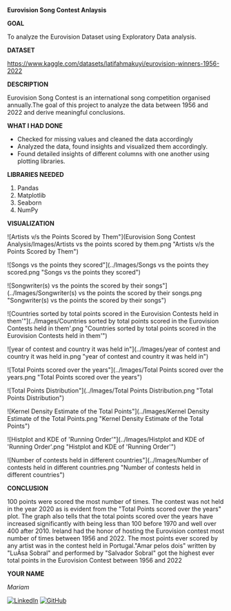 

**Eurovision Song Contest Anlaysis**

**GOAL**

To analyze the Eurovision Dataset using Exploratory Data analysis.

**DATASET**

https://www.kaggle.com/datasets/latifahmakuyi/eurovision-winners-1956-2022

**DESCRIPTION**

Eurovision Song Contest is an international song competition organised annually.The goal of this project to analyze the data between 1956 and 2022 and derive meaningful conclusions.

**WHAT I HAD DONE**

* Checked for missing values and cleaned the data accordingly
* Analyzed the data, found insights and visualized them accordingly.
* Found detailed insights of different columns with one another using plotting libraries.


**LIBRARIES NEEDED**

1. Pandas
2. Matplotlib
3. Seaborn
4. NumPy

**VISUALIZATION**

![Artists v/s the Points Scored by Them"](Eurovision Song Contest Analysis/Images/Artists vs the points scored by them.png "Artists v/s the Points Scored by Them")

![Songs vs the points they scored"](../Images/Songs vs the points they scored.png "Songs vs the points they scored")

![Songwriter(s) vs the points the scored by their songs"](../Images/Songwriter(s) vs the points the scored by their songs.png "Songwriter(s) vs the points the scored by their songs")

![Countries sorted by total points scored in the Eurovision Contests held in them'"](../Images/Countries sorted by total points scored in the Eurovision Contests held in them'.png "Countries sorted by total points scored in the Eurovision Contests held in them'")

![year of contest and country it was held in"](../Images/year of contest and country it was held in.png "year of contest and country it was held in")

![Total Points scored over the years"](../Images/Total Points scored over the years.png "Total Points scored over the years")

![Total Points Distribution"](../Images/Total Points Distribution.png "Total Points Distribution")

![Kernel Density Estimate of the Total Points"](../Images/Kernel Density Estimate of the Total Points.png "Kernel Density Estimate of the Total Points")

![Histplot and KDE of 'Running Order'"](../Images/Histplot and KDE of 'Running Order'.png "Histplot and KDE of 'Running Order'")

![Number of contests held in different countries"](../Images/Number of contests held in different countries.png "Number of contests held in different countries")


**CONCLUSION**

100 points were scored the most number of times. The contest was not held in the year 2020 as is evident from the "Total Points scored over the years" plot. The graph also tells that the total points scored over the years have increased significantly with being less than 100 before 1970 and well over 400 after 2010. 
Ireland had the honor of hosting the Eurovision contest most number of times between 1956 and 2022.
The most points ever scored by any artist was in the contest held in Portugal."Amar pelos dois" written by "LuÃ­sa Sobral" and performed by "Salvador Sobral" got the highest ever total points in the Eurovision Contest between 1956 and 2022

**YOUR NAME**

*Mariam*

[![LinkedIn](https://img.shields.io/badge/linkedin-%230077B5.svg?style=for-the-badge&logo=linkedin&logoColor=white)](https://www.linkedin.com/in/mariam-m7084)  [![GitHub](https://img.shields.io/badge/github-%23121011.svg?style=for-the-badge&logo=github&logoColor=white)](https://github.com/mariam7084/)

